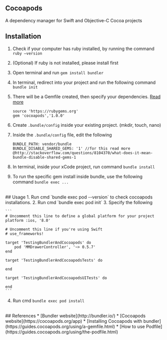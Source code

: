 ## Cocoapods

A dependency manager for Swift and Objective-C Cocoa projects

## Installation

1. Check if your computer has ruby installed, by running the command `ruby —version`
2. (Optional) If ruby is not installed, please install first<br/>
3. Open terminal and run `gem install bundler`<br/>
4. In terminal, redirect into your project and run the following command `bundle init`<br/>
5. There will be a Gemfile created, then specify your dependencies. [Read more](http://bundler.io/)<br/>
	
	```
	source 'https://rubygems.org'
	gem 'cocoapods','1.0.0'
	```

6. Create `.bundle/config` inside your existing project. (mkdir, touch, nano)
7. Inside the `.bundle/config` file, edit the following

	```
	BUNDLE_PATH: vendor/bundle
	BUNDLE_DISABLE_SHARED_GEMS: '1' //for this read more @http://stackoverflow.com/questions/8104370/what-does-it-mean-bundle-disable-shared-gems-1
	```

8. In terminal, inside your xCode project, run command `bundle install`
9. To run the specific gem install inside bundle, use the following command `bundle exec ...`

<br/>
## Usage
1. Run cmd `bundle exec pod --version` to check cocoapods installations. 
2. Run cmd `bundle exec pod init`
3. Specify the following

	```
	# Uncomment this line to define a global platform for your project
	platform :ios, '8.0'

	# Uncomment this line if you're using Swift
	# use_frameworks!

	target 'TestingBundlerAndCocoapods' do
		pod 'MMDrawerController', '~> 0.5.7'
	end

	target 'TestingBundlerAndCocoapodsTests' do

	end

	target 'TestingBundlerAndCocoapodsUITests' do

	end
	```

4. Run cmd `bundle exec pod install`

<br/>
## References
* [Bundler website](http://bundler.io/)
* [Cocoapods website](https://cocoapods.org/app)
* [Installing Cocoapods with bundler](https://guides.cocoapods.org/using/a-gemfile.html)
* [How to use Podfile](https://guides.cocoapods.org/using/the-podfile.html)

